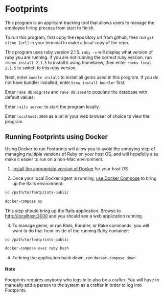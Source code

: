# Footprints

This program is an applicant tracking tool that allows users to manage the employee hiring process from start to finish.

To run this program, first copy the repository url from github, then run
`git clone [url]` in your terminal to make a local copy of the repo.

This program uses ruby version 2.1.5.
`ruby -v` will display what version of ruby you are running.
	If you are not running the correct ruby version, run
	`rbenv install 2.1.5` to install it using homebrew, then enter
	`rbenv local 2.1.5` to switch to this ruby version.

Next, enter
`bundle install` to install all gems used in this program.
	If you do not have bundler installed, enter
	`brew install bundler` first.

Enter
`rake db:migrate` and `rake db:seed` to populate
the database with default values.

Enter
`rails server` to start the program locally.

Enter
`localhost:3000` as a url in your web browser of choice to view the program.

## Running Footprints using Docker

Using Docker to run Footprints will allow you to avoid the annoying step of
managing multiple versions of Ruby on your host OS, and will hopefully also
make it easier to run on a non-Mac environment.

1. [Install the appropriate version of Docker](https://www.docker.com/get-started) for your host OS

2. Once your local Docker agent is running, [use Docker Compose](https://docs.docker.com/compose/) to bring up the Rails environment:

```bash
cd /path/to/footprints-public

docker-compose up
``` 

This step should bring up the Rails application. Browse to [http://localhost:3000](http://localhost:3000) and you should see a web application running.

3. To manage gems, or run Rails, Bundler, or Rake commands, you will want to do that from inside of the running Ruby container:

```bash
cd /path/to/footprints-public

docker-compose exec ruby bash
```

4. To bring the application back down, run `docker-compose down`

#### Note

Footprints requires anybody who logs in to also be a crafter. You will have to manually add a person to the system as a crafter in order to log into Footprints.
